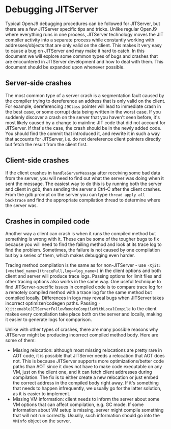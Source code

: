 <!--
Copyright (c) 2018, 2021 IBM Corp. and others

This program and the accompanying materials are made available under
the terms of the Eclipse Public License 2.0 which accompanies this
distribution and is available at https://www.eclipse.org/legal/epl-2.0/
or the Apache License, Version 2.0 which accompanies this distribution and
is available at https://www.apache.org/licenses/LICENSE-2.0.

This Source Code may also be made available under the following
Secondary Licenses when the conditions for such availability set
forth in the Eclipse Public License, v. 2.0 are satisfied: GNU
General Public License, version 2 with the GNU Classpath
Exception [1] and GNU General Public License, version 2 with the
OpenJDK Assembly Exception [2].

[1] https://www.gnu.org/software/classpath/license.html
[2] http://openjdk.java.net/legal/assembly-exception.html

SPDX-License-Identifier: EPL-2.0 OR Apache-2.0 OR GPL-2.0 WITH Classpath-exception-2.0 OR LicenseRef-GPL-2.0 WITH Assembly-exception
-->
# Debugging JITServer

Typical OpenJ9 debugging procedures can be followed for JITServer, but there are a few JITServer specific tips and tricks.
Unlike regular OpenJ9 where everything runs in one process, JITServer technology moves the JIT compiler activity into a separate process while constantly
working with addresses/objects that are only valid on the client. This makes it very easy to cause a bug on JITServer and may make it hard to catch.
In this document we will explore some common types of bugs and crashes that are encountered in JITServer development and how to deal with them.
This document should be expanded upon whenever possible.

## Server-side crashes
The most common type of a server crash is a segmentation fault caused by the compiler trying to dereference an address that is only valid on the client.
For example, dereferencing `J9Class` pointer will lead to immediate crash in the best case, or some corrupt data being written in the worst case.
If you suddenly discover a crash on the server that you haven't seen before, it's most likely caused by a change to mainline JIT code that did not account
for JITServer. If that's the case, the crash should be in the newly added code. You should find the commit that introduced it, and rewrite it in such a way
that accounts for JITServer, i.e. do not dereference client pointers directly but fetch the result from the client first.

## Client-side crashes
If the client crashes in `handleServerMessage` after receiving some bad data from the server, you will need to find out what the server was doing when it sent the message. The easiest way to do this is by running both the server and client in gdb, then sending the server a Ctrl-C after the client crashes. From the gdb prompt on the server you can type `thread apply all backtrace` and find the appropriate compilation thread to determine where the server was.

## Crashes in compiled code
Another way a client can crash is when it runs the compiled method but something is wrong with it. These can be some of the tougher bugs to fix
because you will need to find the failing method and look at its trace log to find the problem. Sometimes, the failure is not caused by one compilation
but by a series of them, which makes debugging even harder.

Tracing method compilation is the same as for non-JITServer - use `-Xjit:{<method_name>}(traceFull,log=<log_name>)` in the client options and both client
and server will produce trace logs. Passing options for limit files and other tracing options also works in the same way.
One useful technique to find JITServer-specific issues in compiled code is to compare trace log for a remotely compiled method
with a trace log for the same method but compiled locally.
Differences in logs may reveal bugs when JITServer takes incorrect optimizer/codegen paths.
Passing `-Xjit:enableJITServerFollowRemoteCompileWithLocalCompile` to the client makes every compilation take place both on the server
and locally, making it easier to generate logs for comparison.

Unlike with other types of crashes, there are many possible reasons why JITServer might be producing incorrect compiled method body.
Here are some of them:
- Missing relocation: although most missing relocations are pretty rare in AOT code, it is possible that JITServer needs a relocation
that AOT does not. This is because JITServer supports more optimizations/better code paths than AOT since it does not have to make code
executable on any VM, just on the client one, and it can fetch client addresses during compilation. The fix is to either create a new 
relocation or just embed the correct address in the compiled body right away. If it's something that needs to happen infrequently,
we usually go for the latter solution, as it is easier to implement.
- Missing VM information: client needs to inform the server about some VM options that can affect compilation, e.g. GC mode.
If some information about VM setup is missing, server might compile something that will not run correctly. Usually, such information
should go into the `VMInfo` object on the server.

